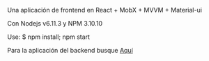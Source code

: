 Una aplicación de frontend en React + MobX + MVVM + Material-ui

Con Nodejs v6.11.3
y NPM 3.10.10

Use: $ npm install; npm start

Para la aplicación del backend busque <a href="https://github.com/gcolombani/grill-app-api">Aquí
